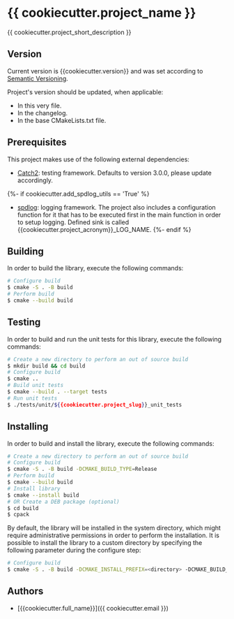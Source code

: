 # {{ cookiecutter.project_name }}

{{ cookiecutter.project_short_description }}

## Version

Current version is {{cookiecutter.version}} and was set according to [Semantic Versioning](https://semver.org/spec/v2.0.0.html).

Project's version should be updated, when applicable:

- In this very file.
- In the changelog.
- In the base CMakeLists.txt file.

## Prerequisites

This project makes use of the following external dependencies:

- [Catch2](https://github.com/catchorg/Catch2): testing framework. Defaults to version 3.0.0, please
  update accordingly.

{%- if cookiecutter.add_spdlog_utils == 'True' %}
- [spdlog](https://github.com/gabime/spdlog): logging framework. The project also includes a 
  configuration function for it that has to be executed first in the main function in order to setup
  logging. Defined sink is called {{cookiecutter.project_acronym}}_LOG_NAME.
{%- endif %}

## Building

In order to build the library, execute the following commands:

```bash
# Configure build
$ cmake -S . -B build
# Perform build
$ cmake --build build
```

## Testing

In order to build and run the unit tests for this library, execute the following commands:

```bash
# Create a new directory to perform an out of source build
$ mkdir build && cd build
# Configure build
$ cmake ..
# Build unit tests
$ cmake --build . --target tests
# Run unit tests
$ ./tests/unit/${{cookiecutter.project_slug}}_unit_tests
```

## Installing

In order to build and install the library, execute the following commands:

```bash
# Create a new directory to perform an out of source build
# Configure build
$ cmake -S . -B build -DCMAKE_BUILD_TYPE=Release
# Perform build
$ cmake --build build
# Install library
$ cmake --install build
# OR Create a DEB package (optional)
$ cd build
$ cpack
```

By default, the library will be installed in the system directory, which might require
administrative permissions in order to perform the installation. It is possible to install the
library to a custom directory by specifying the following parameter during the configure step:

```bash
# Configure build
$ cmake -S . -B build -DCMAKE_INSTALL_PREFIX=<directory> -DCMAKE_BUILD_TYPE=Release
```

## Authors

- [{{cookiecutter.full_name}}]({{ cookiecutter.email }})
